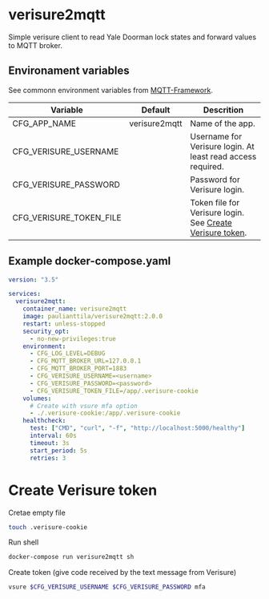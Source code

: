 # verisure2mqtt

Simple verisure client to read Yale Doorman lock states and forward values to MQTT broker.

## Environament variables

See commonn environment variables from [MQTT-Framework](https://github.com/paulianttila/MQTT-Framework).

| **Variable**               | **Default**   | **Descrition**                                                                      |
|----------------------------|---------------|-------------------------------------------------------------------------------------|
| CFG_APP_NAME               | verisure2mqtt | Name of the app.                                                                    |
| CFG_VERISURE_USERNAME      |               | Username for Verisure login. At least read access required.                         |
| CFG_VERISURE_PASSWORD      |               | Password for Verisure login.                                                        |
| CFG_VERISURE_TOKEN_FILE    |               | Token file for Verisure login. See [Create Verisure token](#create-verisure-token). |

## Example docker-compose.yaml

```yaml
version: "3.5"

services:
  verisure2mqtt:
    container_name: verisure2mqtt
    image: paulianttila/verisure2mqtt:2.0.0
    restart: unless-stopped
    security_opt:
      - no-new-privileges:true
    environment:
      - CFG_LOG_LEVEL=DEBUG
      - CFG_MQTT_BROKER_URL=127.0.0.1
      - CFG_MQTT_BROKER_PORT=1883
      - CFG_VERISURE_USERNAME=<username>
      - CFG_VERISURE_PASSWORD=<password>
      - CFG_VERISURE_TOKEN_FILE=/app/.verisure-cookie
    volumes:
      # Create with vsure mfa option
      - ./.verisure-cookie:/app/.verisure-cookie
    healthcheck:
      test: ["CMD", "curl", "-f", "http://localhost:5000/healthy"]
      interval: 60s
      timeout: 3s
      start_period: 5s
      retries: 3
 ```


 # Create Verisure token

Cretae empty file

```bash
touch .verisure-cookie
```

Run shell
```bash
docker-compose run verisure2mqtt sh
```

Create token (give code received by the text message from Verisure)
```bash
vsure $CFG_VERISURE_USERNAME $CFG_VERISURE_PASSWORD mfa 
```